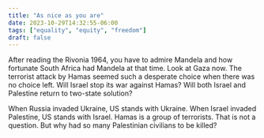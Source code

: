 ```yaml
---
title: "As nice as you are"
date: 2023-10-29T14:32:55-06:00
tags: ["equality", "equity", "freedom"]
draft: false
---
```


After reading the Rivonia 1964, you have to admire Mandela and how fortunate South Africa had Mandela at that time. Look at Gaza now. The terrorist attack by Hamas seemed such a desperate choice when there was no choice left. Will Israel stop its war against Hamas? Will both Israel and Palestine return to two-state solution? 

When Russia invaded Ukraine, US stands with Ukraine. When Israel invaded Palestine, US stands with Israel. Hamas is a group of terrorists. That is not a question. But why had so many Palestinian civilians to be killed?

